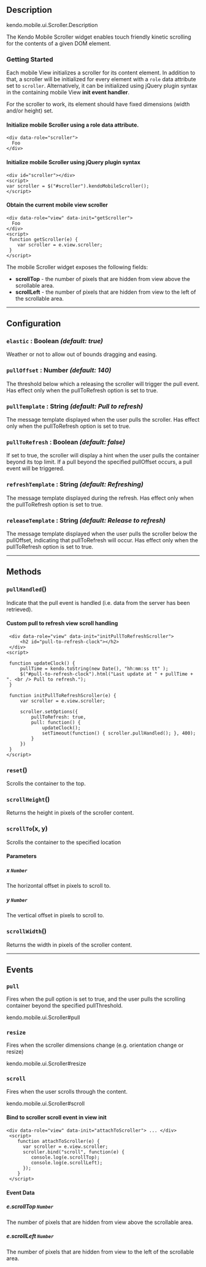 ## Description


kendo.mobile.ui.Scroller.Description

The Kendo Mobile Scroller widget enables touch friendly kinetic scrolling for the contents of a given DOM element.  

### Getting Started

Each mobile View initializes a scroller for its content element. In addition to that, a scroller will be initialized for every element with a
`role` data attribute set to `scroller`.
Alternatively, it can be initialized using jQuery plugin syntax in the containing mobile View **init event handler**.


For the scroller to work, its element should have fixed dimensions (width and/or height) set.

#### Initialize mobile Scroller using a role data attribute.

    <div data-role="scroller">
      Foo
    </div>


#### Initialize mobile Scroller using jQuery plugin syntax

    <div id="scroller"></div>
    <script>
    var scroller = $("#scroller").kendoMobileScroller();
    </script>


#### Obtain the current mobile view scroller

    <div data-role="view" data-init="getScroller">
      Foo
    </div>
    <script>
     function getScroller(e) {
        var scroller = e.view.scroller;
     }
    </script>


The mobile Scroller widget exposes the following fields:

*   **scrollTop** - the number of pixels that are hidden from view above the scrollable area.
*   **scrollLeft** - the number of pixels that are hidden from view to the left of the scrollable area.


------------------------------------------

## Configuration

### `elastic` : **Boolean** *(default: true)* 

 Weather or not to allow out of bounds dragging and easing.

### `pullOffset` : **Number** *(default: 140)* 

 The threshold below which a releasing the scroller will trigger the pull event.Has effect only when the pullToRefresh option is set to true.

### `pullTemplate` : **String** *(default: Pull to refresh)* 

 The message template displayed when the user pulls the scroller.Has effect only when the pullToRefresh option is set to true.

### `pullToRefresh` : **Boolean** *(default: false)* 

 If set to true, the scroller will display a hint when the user pulls the container beyond its top limit.If a pull beyond the specified pullOffset occurs, a pull event will be triggered.

### `refreshTemplate` : **String** *(default: Refreshing)* 

 The message template displayed during the refresh.Has effect only when the pullToRefresh option is set to true.

### `releaseTemplate` : **String** *(default: Release to refresh)* 

 The message template displayed when the user pulls the scroller below thepullOffset, indicating that pullToRefresh will occur.Has effect only when the pullToRefresh option is set to true.



------------------------------------------

## Methods

### `pullHandled`()


Indicate that the pull event is handled (i.e. data from the server has been retrieved).

#### Custom pull to refresh view scroll handling

     <div data-role="view" data-init="initPullToRefreshScroller">
         <h2 id="pull-to-refresh-clock"></h2>
     </div>
    <script>
    
     function updateClock() {
         pullTime = kendo.toString(new Date(), "hh:mm:ss tt" );
         $("#pull-to-refresh-clock").html("Last update at " + pullTime + ". <br /> Pull to refresh.");
     }
    
     function initPullToRefreshScroller(e) {
         var scroller = e.view.scroller;
    
         scroller.setOptions({
             pullToRefresh: true,
             pull: function() {
                 updateClock();
                 setTimeout(function() { scroller.pullHandled(); }, 400);
             }
         })
     }
    </script>

### `reset`()


Scrolls the container to the top.
### `scrollHeight`()


Returns the height in pixels of the scroller content.
### `scrollTo`(x, y)


Scrolls the container to the specified location
#### Parameters 

##### x `Number`

The horizontal offset in pixels to scroll to.

##### y `Number`

The vertical offset in pixels to scroll to.

### `scrollWidth`()


Returns the width in pixels of the scroller content.


------------------------------------------

## Events

### `pull`
Fires when the pull option is set to true, and the user pulls the scrolling container beyond the specified pullThreshold.

kendo.mobile.ui.Scroller#pull


### `resize`
Fires when the scroller dimensions change (e.g. orientation change or resize)

kendo.mobile.ui.Scroller#resize


### `scroll`
Fires when the user scrolls through the content.

kendo.mobile.ui.Scroller#scroll



#### Bind to scroller scroll event in view init

    <div data-role="view" data-init="attachToScroller"> ... </div>
     <script>
        function attachToScroller(e) {
          var scroller = e.view.scroller;
          scroller.bind("scroll", function(e) {
             console.log(e.scrollTop);
             console.log(e.scrollLeft);
          });
        }
     </script>

#### Event Data 

##### e.scrollTop `Number`

The number of pixels that are hidden from view above the scrollable area.

##### e.scrollLeft `Number`

The number of pixels that are hidden from view to the left of the scrollable area.

